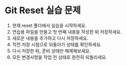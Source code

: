 # Git Reset 실습 문제

1. 현재 reset 폴더에서 실습을 시작하세요.
2. 연습용 파일을 만들고 첫 번째 내용을 작성한 뒤 저장하세요.
3. 새로운 내용을 추가하고 다시 저장하세요.
4. 직전 저장 시점으로 되돌아가 상태를 확인하세요.
5. 다시 저장한 뒤, 준비 상태만 해제해보세요.
6. 모든 변경사항을 작업 전 상태로 완전히 되돌리세요.
